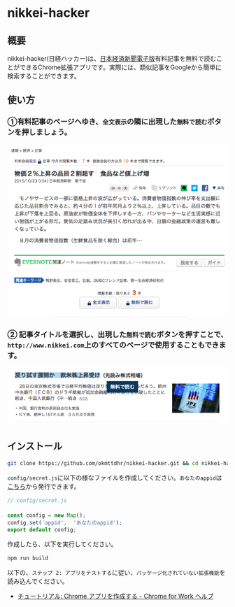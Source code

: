 # nikkei-hacker

## 概要

nikkei-hacker(日経ハッカー)は、<a href="http://www.nikkei.com/" target="_blank">日本経済新聞電子版</a>有料記事を無料で読むことができるChrome拡張アプリです。実際には、類似記事をGoogleから簡単に検索することができます。

## 使い方

### ①有料記事のページヘゆき、`全文表示`の隣に出現した`無料で読む`ボタンを押しましょう。

![](img/sample1.png)

### ② 記事タイトルを選択し、出現した`無料で読む`ボタンを押すことで、`http://www.nikkei.com`上のすべてのページで使用することもできます。

![](img/sample2.png)

## インストール

```bash
git clone https://github.com/okmttdhr/nikkei-hacker.git && cd nikkei-hacker
```

`config/secret.js`に以下の様なファイルを作成してください。`あなたのappid`は<a href="https://e.developer.yahoo.co.jp/register" target="_blank">こちら</a>から発行できます。

```javascript
// config/secret.js

const config = new Map();
config.set('appid',  'あなたのappid');
export default config;
```

作成したら、以下を実行してください。

```bash
npm run build
```

以下の、`ステップ 2: アプリをテストする`に従い、`パッケージ化されていない拡張機能`を読み込んでください。

* <a href="https://support.google.com/chrome/a/answer/2714278?hl=ja" target="_blank">チュートリアル: Chrome アプリを作成する - Chrome for Work ヘルプ</a>
